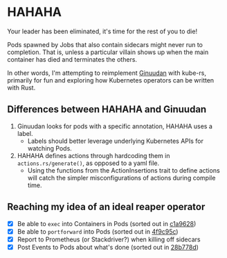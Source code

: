 # HAHAHA

Your leader has been eliminated, it's time for the rest of you to die!

Pods spawned by Jobs that also contain sidecars might never run to completion.
That is, unless a particular villain shows up when the main container has died and terminates the others.

In other words, I'm attempting to reimplement [Ginuudan](https://github.com/nais/ginuudan) with kube-rs, primarily for fun and exploring how Kubernetes operators can be written with Rust.

## Differences between HAHAHA and Ginuudan

1. Ginuudan looks for pods with a specific annotation, HAHAHA uses a label.
    * Labels should better leverage underlying Kubernetes APIs for watching Pods.
2. HAHAHA defines actions through hardcoding them in `actions.rs/generate()`, as opposed to a yaml file.
    * Using the functions from the ActionInsertions trait to define actions will catch the simpler misconfigurations of actions during compile time.

## Reaching my idea of an ideal reaper operator

- [x] Be able to `exec` into Containers in Pods (sorted out in [c1a9628](https://github.com/chinatsu/hahaha/commit/c1a9a6285b4df5707b295e29b91fed37b8e5a602))
- [x] Be able to `portforward` into Pods (sorted out in [4f9c95c](https://github.com/chinatsu/hahaha/commit/4f9c95c546c3565e96d8b8af005bc78c30f6ef30))
- [x] Report to Prometheus (or Stackdriver?) when killing off sidecars
- [x] Post Events to Pods about what's done (sorted out in [28b778d](https://github.com/chinatsu/hahaha/commit/28b778dca6425cc73d1cc72ef803bf6f706ee8a3))